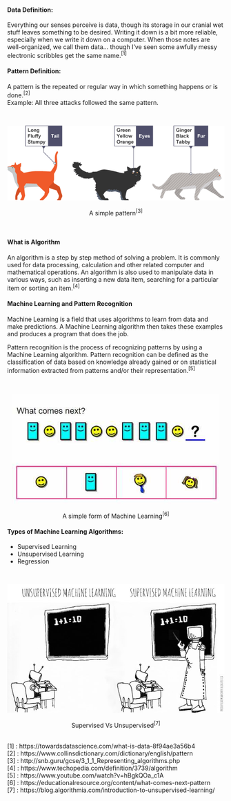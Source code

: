 #### Data Definition:
Everything our senses perceive is data, though its storage in our cranial wet stuff leaves something to be desired. Writing it down is a bit more reliable, especially when we write it down on a computer. When those notes are well-organized, we call them data... though I’ve seen some awfully messy electronic scribbles get the same name.<sup>[1]</sup>

#### Pattern Definition:

  A pattern is the repeated or regular way in which something happens or is done.<sup>[2]</sup><br/>
Example: All three attacks followed the same pattern.

<br/>
<p align="center"><img src="Images/pattern_bbc.png" /></p>
<p align="center">A simple pattern<sup>[3]</sup></p>
<br/>

#### What is Algorithm
An algorithm is a step by step method of solving a problem. It is commonly used for data processing, calculation and other related computer and mathematical operations.
An algorithm is also used to manipulate data in various ways, such as inserting a new data item, searching for a particular item or sorting an item.<sup>[4]</sup>

#### Machine Learning and Pattern Recognition 
  Machine Learning is a field that uses algorithms to learn from data and make predictions. A Machine Learning algorithm then takes these examples and produces a program that does the job. 

  Pattern recognition is the process of recognizing patterns by using a Machine Learning algorithm. Pattern recognition can be defined as the classification of data based on knowledge already gained or on statistical information extracted from patterns and/or their representation.<sup>[5]</sup>

<br/>
<p align="center"><img src="Images/what comes next patterns practice.jpg" /></p>
<p align="center">A simple form of Machine Learning<sup>[6]</sup></p>

#### Types of Machine Learning Algorithms:

+ Supervised Learning
+ Unsupervised Learning
+ Regression
<br/>
<p align="center"><img src="Images/Supervised_Unsupervised.jpg" /></p>
<p align="center">Supervised Vs Unsupervised<sup>[7]</sup></p>
<br/>
[1] : https://towardsdatascience.com/what-is-data-8f94ae3a56b4<br/>
[2] : https://www.collinsdictionary.com/dictionary/english/pattern<br/>
[3] : http://snb.guru/gcse/3_1_1_Representing_algorithms.php<br/>
[4] : https://www.techopedia.com/definition/3739/algorithm<br/>
[5] : https://www.youtube.com/watch?v=hBgkQOa_c1A<br/>
[6] : https://educationalresource.org/content/what-comes-next-pattern<br/>
[7] : https://blog.algorithmia.com/introduction-to-unsupervised-learning/





